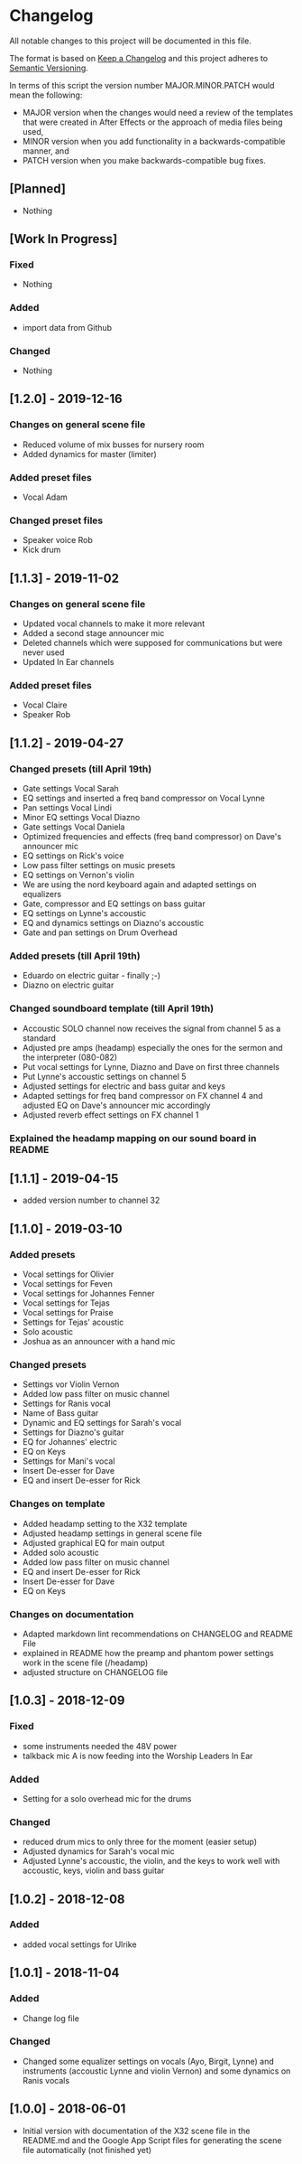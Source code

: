 # Changelog

All notable changes to this project will be documented in this file.

The format is based on [Keep a Changelog](http://keepachangelog.com/en/1.0.0/)
and this project adheres to [Semantic Versioning](http://semver.org/spec/v2.0.0.html).

In terms of this script the version number MAJOR.MINOR.PATCH would mean the following:

- MAJOR version when the changes would need a review of the templates that were created in After Effects or the approach of media files being used,
- MINOR version when you add functionality in a backwards-compatible manner, and
- PATCH version when you make backwards-compatible bug fixes.

## [Planned]

- Nothing

## [Work In Progress]

### Fixed

- Nothing

### Added

- import data from Github

### Changed

- Nothing

## [1.2.0] - 2019-12-16

### Changes on general scene file

- Reduced volume of mix busses for nursery room
- Added dynamics for master (limiter)

### Added preset files

- Vocal Adam

### Changed preset files

- Speaker voice Rob
- Kick drum

## [1.1.3] - 2019-11-02

### Changes on general scene file

- Updated vocal channels to make it more relevant
- Added a second stage announcer mic
- Deleted channels which were supposed for communications but were never used
- Updated In Ear channels

### Added preset files

- Vocal Claire
- Speaker Rob

## [1.1.2] - 2019-04-27

### Changed presets (till April 19th)

- Gate settings Vocal Sarah
- EQ settings and inserted a freq band compressor on Vocal Lynne
- Pan settings Vocal Lindi
- Minor EQ settings Vocal Diazno
- Gate settings Vocal Daniela
- Optimized frequencies and effects (freq band compressor) on Dave's announcer mic
- EQ settings on Rick's voice
- Low pass filter settings on music presets
- EQ settings on Vernon's violin
- We are using the nord keyboard again and adapted settings on equalizers
- Gate, compressor and EQ settings on bass guitar
- EQ settings on Lynne's accoustic
- EQ and dynamics settings on Diazno's accoustic
- Gate and pan settings on Drum Overhead

### Added presets (till April 19th)

- Eduardo on electric guitar - finally ;-)
- Diazno on electric guitar

### Changed soundboard template (till April 19th)

- Accoustic SOLO channel now receives the signal from channel 5 as a standard
- Adjusted pre amps (headamp) especially the ones for the sermon and the interpreter (080-082)
- Put vocal settings for Lynne, Diazno and Dave on first three channels
- Put Lynne's accoustic settings on channel 5
- Adjusted settings for electric and bass guitar and keys
- Adapted settings for freq band compressor on FX channel 4 and adjusted EQ on Dave's announcer mic accordingly
- Adjusted reverb effect settings on FX channel 1

### Explained the headamp mapping on our sound board in README

## [1.1.1] - 2019-04-15

- added version number to channel 32

## [1.1.0] - 2019-03-10

### Added presets

- Vocal settings for Olivier
- Vocal settings for Feven
- Vocal settings for Johannes Fenner
- Vocal settings for Tejas
- Vocal settings for Praise
- Settings for Tejas' acoustic
- Solo acoustic
- Joshua as an announcer with a hand mic

### Changed presets

- Settings vor Violin Vernon
- Added low pass filter on music channel
- Settings for Ranis vocal
- Name of Bass guitar
- Dynamic and EQ settings for Sarah's vocal
- Settings for Diazno's guitar
- EQ for Johannes' electric
- EQ on Keys
- Settings for Mani's vocal
- Insert De-esser for Dave
- EQ and insert De-esser for Rick

### Changes on template

- Added headamp setting to the X32 template
- Adjusted headamp settings in general scene file
- Adjusted graphical EQ for main output
- Added solo acoustic
- Added low pass filter on music channel
- EQ and insert De-esser for Rick
- Insert De-esser for Dave
- EQ on Keys

### Changes on documentation

- Adapted markdown lint recommendations on CHANGELOG and README File
- explained in README how the preamp and phantom power settings work in the scene file (/headamp)
- adjusted structure on CHANGELOG file

## [1.0.3] - 2018-12-09

### Fixed

- some instruments needed the 48V power
- talkback mic A is now feeding into the Worship Leaders In Ear

### Added

- Setting for a solo overhead mic for the drums

### Changed

- reduced drum mics to only three for the moment (easier setup)
- Adjusted dynamics for Sarah's vocal mic
- Adjusted Lynne's accoustic, the violin, and the keys to work well with accoustic, keys, violin and bass guitar

## [1.0.2] - 2018-12-08

### Added

- added vocal settings for Ulrike

## [1.0.1] - 2018-11-04

### Added

- Change log file

### Changed

- Changed some equalizer settings on vocals (Ayo, Birgit, Lynne) and instruments (accoustic Lynne and violin Vernon) and some dynamics on Ranis vocals

## [1.0.0] - 2018-06-01

- Initial version with documentation of the X32 scene file in the README.md and the Google App Script files for generating the scene file automatically (not finished yet)
